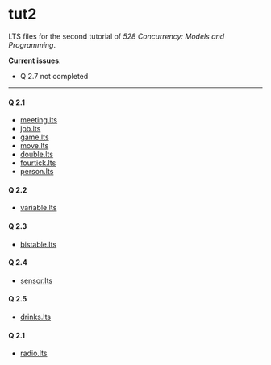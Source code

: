 # tut2

LTS files for the second tutorial of _528 Concurrency: Models and Programming_.

__Current issues__:
- Q 2.7 not completed

---

#### Q 2.1

- [meeting.lts](meeting.lts)
- [job.lts](job.lts)
- [game.lts](game.lts)
- [move.lts](move.lts)
- [double.lts](double.lts)
- [fourtick.lts](fourtick.lts)
- [person.lts](person.lts)

#### Q 2.2

- [variable.lts](variable.lts)

#### Q 2.3

- [bistable.lts](bistable.lts)

#### Q 2.4

- [sensor.lts](sensor.lts)

#### Q 2.5

- [drinks.lts](drinks.lts)

#### Q 2.1

- [radio.lts](radio.lts)
